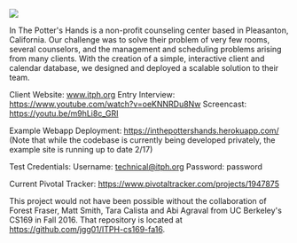 <a href="https://codeclimate.com/github/migugalde/ITPH/"><img src="https://codeclimate.com/github/migugalde/ITPH/badges/gpa.svg" /></a>

In The Potter's Hands is a non-profit counseling center based in Pleasanton, California. Our challenge was to solve their problem of very few rooms, several counselors, and the management and scheduling problems arising from many clients. With the creation of a simple, interactive client and calendar database, we designed and deployed a scalable solution to their team.

Client Website:
www.itph.org
Entry Interview:
https://www.youtube.com/watch?v=oeKNNRDu8Nw
Screencast:
https://youtu.be/m9hLi8c_GRI

Example Webapp Deployment:
https://inthepottershands.herokuapp.com/
(Note that while the codebase is currently being developed privately, the example site is running up to date 2/17)

Test Credentials:
Username: technical@itph.org
Password: password

Current Pivotal Tracker:
https://www.pivotaltracker.com/projects/1947875

This project would not have been possible without the collaboration of Forest Fraser, Matt Smith, Tara Calista and Abi Agraval from UC Berkeley's CS169 in Fall 2016. That repository is located at https://github.com/jgg01/ITPH-cs169-fa16.
